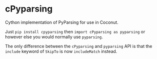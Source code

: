 # cPyparsing

Cython implementation of PyParsing for use in Coconut.

Just `pip install cpyparsing` then `import cPyparsing as pyparsing` or however else you would normally use `pyparsing`.

The only difference between the `cPyparsing` and `pyparsing` API is that the `include` keyword of `SkipTo` is now `includeMatch` instead.
